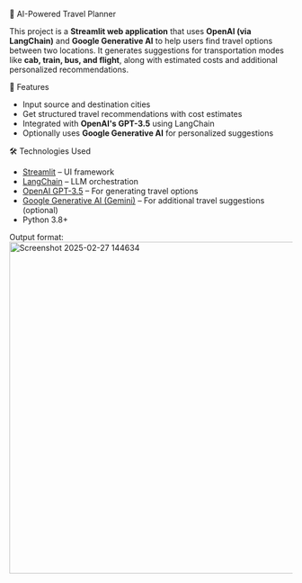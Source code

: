 🧳 AI-Powered Travel Planner

This project is a **Streamlit web application** that uses **OpenAI (via LangChain)** and **Google Generative AI** to help users find travel options between two locations. It generates suggestions for transportation modes like **cab, train, bus, and flight**, along with estimated costs and additional personalized recommendations.

🚀 Features

- Input source and destination cities
- Get structured travel recommendations with cost estimates
- Integrated with **OpenAI's GPT-3.5** using LangChain
- Optionally uses **Google Generative AI** for personalized suggestions

🛠️ Technologies Used

- [Streamlit](https://streamlit.io/) – UI framework
- [LangChain](https://www.langchain.com/) – LLM orchestration
- [OpenAI GPT-3.5](https://platform.openai.com/) – For generating travel options
- [Google Generative AI (Gemini)](https://ai.google.dev/) – For additional travel suggestions (optional)
- Python 3.8+

Output format:
<img width="1317" height="590" alt="Screenshot 2025-02-27 144634" src="https://github.com/user-attachments/assets/582b7ea7-a7db-4137-93e1-5a23f46f3793" />
